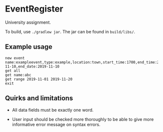 # EventRegister

University assignment.

To build, use `./gradlew jar`. The jar can be found in `build/libs/`.

## Example usage

    new event name:exampleevent,type:example,location:town,start_time:1700,end_time:2130,start_date:2019-11-10,end_date:2019-11-10
    get all
    get name:abc
    get range 2019-11-01 2019-11-20
    exit

## Quirks and limitations

* All data fields must be exactly one word.

* User input should be checked more thoroughly to be able to give more informative error message on syntax errors.
